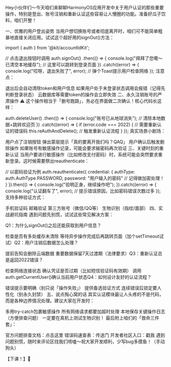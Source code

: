 Hey小伙伴们～今天咱们来聊聊HarmonyOS应用开发中关于用户认证的那些重要操作，特别是登出、账号注销和重新认证这些容易让人懵圈的功能。准备好瓜子饮料，咱们开整！

一、优雅的用户登出姿势
当用户想切换账号或者彻底离开时，咱们可不能简单粗暴地直接关闭应用。试试这个超好用的signOut()方法：

import { auth } from '@kit/accountIdKit';

// 点击退出按钮时调用
auth.signOut()
  .then(() => {
    console.log("拜拜了您嘞～已清空本地缓存");
    // 这里可以跳转到登录页面
  })
  .catch((error) => {
    console.log("哎呀，退出失败了", error);
    // 弹个Toast提示用户检查网络
  });
​​注意点：​​

退出后会自动清除token和用户信息
如果用户处于未登录状态调用会报错（记得先判断登录状态）
云数据库等需要token的操作会立即失效
二、永久注销账号的严肃操作
⚠️ 这个操作相当于「删号跑路」，务必在界面做二次确认！核心代码长这样：

auth.deleteUser()
  .then(() => {
    console.log("账号已从地球消失");
    // 清除本地数据+跳转欢迎页
  })
  .catch((error) => {
    if (error.code === 2022) { // 需要重新认证的错误码
      this.reAuthAndDelete(); // 触发重新认证流程
    }
  });
​​真实场景小剧场：​​

用户点了注销按钮
弹出蒙层提示「真的要离开我们吗？QAQ」
用户确认后触发删除操作
如果账号有敏感操作记录，可能会要求输密码再次验证
三、关键时刻的重新认证
当用户要进行敏感操作（比如修改支付密码）时，系统可能会突然要求重新登录。这时候需要祭出reauthenticate：

// 以密码验证为例
auth.reauthenticate({
  credential: {
    authType: auth.AuthType.PASSWORD,
    password: "用户输入的密码" // 记得做加密处理！
  }
}).then(() => {
  console.log("验明正身，继续操作吧");
}).catch((error) => {
  console.log("认证翻车了", error); 
  // 提示错误原因，比如密码错误次数过多
});
​​支持多种验证方式：​​

手机验证码
邮箱验证
第三方账号（微信/QQ等）
生物识别（指纹/面部）
四、实战避坑指南
遇到问题先别慌，试试这些常见解决方案：

​​Q1：为什么signOut()之后还能获取到用户信息？​​

检查是否有多处缓存未清除
等待异步操作完成后再跳转页面（加个setTimeout试试）
​​Q2：用户注销后数据怎么处理？​​

提前告知会删除云端数据
重要数据保留7天过渡期（法律要求）
​​Q3：重新认证总是返回2022错误？​​

检查网络连接状态
确认凭证是否过期（比如短信验证码有效期）
调用auth.getCurrentUser()确认当前用户状态
​​Q4：如何设计友好的认证流程？​​

错误提示要明确（别只说「操作失败」）
提供备选验证方式
连续错误后锁定要人性化（别永久封禁）
五、说点掏心窝的话
其实认证模块最让人头疼的不是代码，而是各种边界情况处理。建议大家在开发时：

多用try-catch包裹敏感操作
所有网络请求都要加超时处理
本地保存关键操作日志（方便排查问题）
一定要在真机上测试生物识别！
最后附上咱们的「救命三件套」：

官方问题排查文档：点击这里
错误码速查表：传送门
开发者社区入口：戳我
遇到问题别慌，随时来评论区找我们唠嗑～祝大家开发顺利，少写bug多摸鱼！（手动狗头）

【下课！】🚀